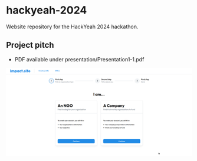 # hackyeah-2024

Website repository for the HackYeah 2024 hackathon.

## Project pitch

-   PDF available under presentation/Presentation1-1.pdf

![img](presentation/2024-09-28_20-07.png)
